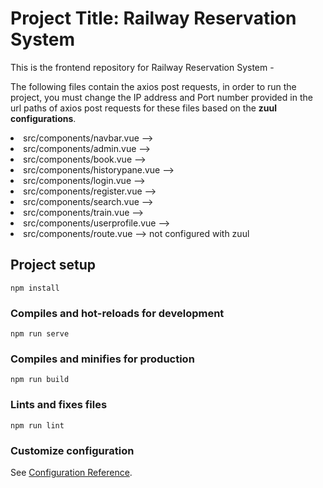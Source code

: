 # Project Title: Railway Reservation System
This is the frontend repository for Railway Reservation System - 

The following files contain the axios post requests, in order to run the project, you must change the IP address and Port number provided in the url paths of axios post requests for these files based on the <b>zuul configurations</b>.
<li>src/components/navbar.vue --> </li>
<li>src/components/admin.vue --> </li>
<li>src/components/book.vue --> </li>
<li>src/components/historypane.vue --> </li>
<li>src/components/login.vue --> </li>
<li>src/components/register.vue --> </li>
<li>src/components/search.vue --> </li>
<li>src/components/train.vue --> </li>
<li>src/components/userprofile.vue --> </li>
<li>src/components/route.vue --> not configured with zuul</li>


## Project setup
```
npm install
```

### Compiles and hot-reloads for development
```
npm run serve
```

### Compiles and minifies for production
```
npm run build
```

### Lints and fixes files
```
npm run lint
```

### Customize configuration
See [Configuration Reference](https://cli.vuejs.org/config/).
